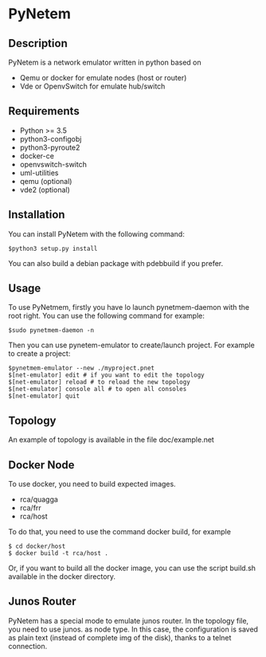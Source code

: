 PyNetem
=======

Description
-----------
PyNetem is a network emulator written in python based on
 * Qemu or docker for emulate nodes (host or router)
 * Vde or OpenvSwitch for emulate hub/switch

Requirements
------------
 * Python >= 3.5
 * python3-configobj
 * python3-pyroute2
 * docker-ce
 * openvswitch-switch
 * uml-utilities
 * qemu (optional)
 * vde2 (optional)

Installation
------------
You can install PyNetem with the following command:

    $python3 setup.py install

You can also build a debian package with pdebbuild if you prefer.

Usage
-----
To use PyNetmem, firstly you have lo launch pynetmem-daemon with the root
right. You can use the following command for example:

    $sudo pynetmem-daemon -n

Then you can use pynetem-emulator to create/launch project. For example to create a project:

    $pynetmem-emulator --new ./myproject.pnet
    $[net-emulator] edit # if you want to edit the topology
    $[net-emulator] reload # to reload the new topology
    $[net-emulator] console all # to open all consoles
    $[net-emulator] quit

Topology
--------
An example of topology is available in the file doc/example.net

Docker Node
-----------
To use docker, you need to build expected images.
 * rca/quagga
 * rca/frr
 * rca/host

To do that, you need to use the command docker build, for example

    $ cd docker/host
    $ docker build -t rca/host .

Or, if you want to build all the docker image, you can use the script
build.sh available in the docker directory.

Junos Router
------------
PyNetem has a special mode to emulate junos router. In the topology file, you
need to use junos.<version> as node type. In this case, the configuration is
saved as plain text (instead of complete img of the disk), thanks to a
telnet connection.